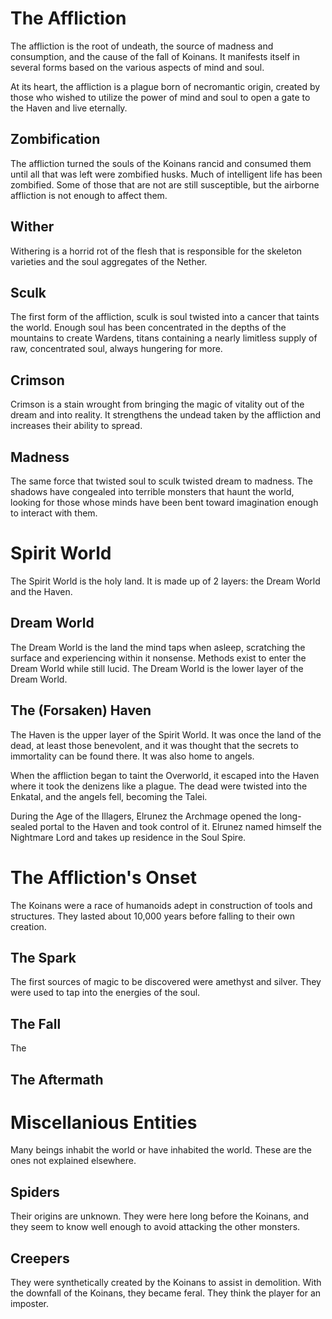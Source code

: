 # The Affliction
The affliction is the root of undeath, the source of madness and consumption, and the cause of the fall of Koinans. It manifests itself in several forms based on the various aspects of mind and soul.

At its heart, the affliction is a plague born of necromantic origin, created by those who wished to utilize the power of mind and soul to open a gate to the Haven and live eternally.

Zombification
---
The affliction turned the souls of the Koinans rancid and consumed them until all that was left were zombified husks. Much of intelligent life has been zombified. Some of those that are not are still susceptible, but the airborne affliction is not enough to affect them.

Wither
---
Withering is a horrid rot of the flesh that is responsible for the skeleton varieties and the soul aggregates of the Nether.

Sculk
---
The first form of the affliction, sculk is soul twisted into a cancer that taints the world. Enough soul has been concentrated in the depths of the mountains to create Wardens, titans containing a nearly limitless supply of raw, concentrated soul, always hungering for more.

Crimson
---
Crimson is a stain wrought from bringing the magic of vitality out of the dream and into reality. It strengthens the undead taken by the affliction and increases their ability to spread.

Madness
---
The same force that twisted soul to sculk twisted dream to madness. The shadows have congealed into terrible monsters that haunt the world, looking for those whose minds have been bent toward imagination enough to interact with them.


# Spirit World
The Spirit World is the holy land. It is made up of 2 layers: the Dream World and the Haven.

Dream World
---
The Dream World is the land the mind taps when asleep, scratching the surface and experiencing within it nonsense. Methods exist to enter the Dream World while still lucid. The Dream World is the lower layer of the Dream World.

The (Forsaken) Haven
---
The Haven is the upper layer of the Spirit World. It was once the land of the dead, at least those benevolent, and it was thought that the secrets to immortality can be found there. It was also home to angels.

When the affliction began to taint the Overworld, it escaped into the Haven where it took the denizens like a plague. The dead were twisted into the Enkatal, and the angels fell, becoming the Talei.

During the Age of the Illagers, Elrunez the Archmage opened the long-sealed portal to the Haven and took control of it. Elrunez named himself the Nightmare Lord and takes up residence in the Soul Spire.


# The Affliction's Onset
The Koinans were a race of humanoids adept in construction of tools and structures. They lasted about 10,000 years before falling to their own creation.

The Spark
---
The first sources of magic to be discovered were amethyst and silver. They were used to tap into the energies of the soul.

The Fall
---
The

The Aftermath
---



# Miscellanious Entities
Many beings inhabit the world or have inhabited the world. These are the ones not explained elsewhere.

Spiders
---
Their origins are unknown. They were here long before the Koinans, and they seem to know well enough to avoid attacking the other monsters.

Creepers
---
They were synthetically created by the Koinans to assist in demolition. With the downfall of the Koinans, they became feral. They think the player for an imposter.